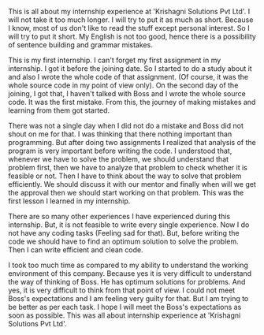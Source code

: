 
This is all about my internship experience at 'Krishagni Solutions Pvt Ltd'. I will not take it too much longer. I will try to put it as much as short. Because I know, most of us don't like to read the stuff except personal interest. So I will try to put it short. My English is not too good, hence there is a possibility of sentence building and grammar mistakes.

This is my first internship. I can't forget my first assignment in my internship. I got it before the joining date. So I started to do a study about it and also I wrote the whole code of that assignment. (Of course, it was the whole source code in my point of view only). On the second day of the joining, I got that, I haven't talked with Boss and I wrote the whole source code. It was the first mistake. From this, the journey of making mistakes and learning from them got started. 

There was not a single day when I did not do a mistake and Boss did not shout on me for that. I was thinking that there nothing important than programming. But after doing two assignments I realized that analysis of the program is very important before writing the code. I understood that, whenever we have to solve the problem, we should understand that problem first, then we have to analyze that problem to check whether it is feasible or not. Then I have to think about the way to solve that problem efficiently. We should discuss it with our mentor and finally when will we get the approval then we should start working on that problem. This was the first lesson I learned in my internship. 

There are so many other experiences I have experienced during this internship. But, it is not feasible to write every single experience. Now I do not have any coding tasks (Feeling sad for that). But, before writing the code we should have to find an optimum solution to solve the problem. Then I can write efficient and clean code.

I took too much time as compared to my ability to understand the working environment of this company. Because yes it is very difficult to understand the way of thinking of Boss. He has optimum solutions for problems. And yes, it is very difficult to think from that point of view. I could not meet Boss's expectations and I am feeling very guilty for that. But I am trying to be better as per each task. I hope I will meet the Boss's expectations as soon as possible. This was all about internship experience at 'Krishagni Solutions Pvt Ltd'.
